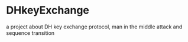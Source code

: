 # DHkeyExchange
a project about DH key exchange protocol, man in the middle attack and sequence transition
